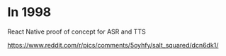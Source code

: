# In 1998
React Native proof of concept for ASR and TTS

https://www.reddit.com/r/pics/comments/5oyhfy/salt_squared/dcn6dk1/
